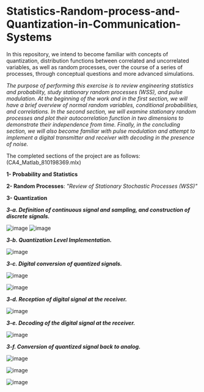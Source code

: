 # Statistics-Random-process-and-Quantization-in-Communication-Systems
In this repository, we intend to become familiar with concepts of quantization, distribution functions between correlated and uncorrelated variables, as well as random processes, over the course of a series of processes, through conceptual questions and more advanced simulations.

*The purpose of performing this exercise is to review engineering statistics and probability, study stationary random processes (WSS), and pulse modulation. At the beginning of the work and in the first section, we will have a brief overview of normal random variables, conditional probabilities, and correlations. In the second section, we will examine stationary random processes and plot their autocorrelation function in two dimensions to demonstrate their independence from time. Finally, in the concluding section, we will also become familiar with pulse modulation and attempt to implement a digital transmitter and receiver with decoding in the presence of noise.*

The completed sections of the project are as follows: (CA4_Matlab_810198369.mlx)

**1- Probability and Statistics**

**2- Random Processes**: *"Review of Stationary Stochastic Processes (WSS)"*

**3- Quantization**

***3-a. Definition of continuous signal and sampling, and construction of discrete signals.***

![image](https://github.com/ErfanPanahi/Statistics-Random-process-and-Quantization-in-Communication-Systems/assets/107314081/c52fd54e-3b5d-4c4f-a73e-29242a282f27)
![image](https://github.com/ErfanPanahi/Statistics-Random-process-and-Quantization-in-Communication-Systems/assets/107314081/63ad008f-c9e4-4c04-8269-ccccff0a4271)

***3-b. Quantization Level Implementation.***

![image](https://github.com/ErfanPanahi/Statistics-Random-process-and-Quantization-in-Communication-Systems/assets/107314081/31a69859-88ba-4ea0-9ed1-dc3a0e35bbef)

***3-c. Digital conversion of quantized signals.***

![image](https://github.com/ErfanPanahi/Statistics-Random-process-and-Quantization-in-Communication-Systems/assets/107314081/e55fd0e5-a9be-46f6-8e49-17a8de5210cf)

![image](https://github.com/ErfanPanahi/Statistics-Random-process-and-Quantization-in-Communication-Systems/assets/107314081/53851e0d-1879-4441-bea5-e2004828df0f)


***3-d. Reception of digital signal at the receiver.***

![image](https://github.com/ErfanPanahi/Statistics-Random-process-and-Quantization-in-Communication-Systems/assets/107314081/2c1acaa4-93be-42ea-99c8-8a19c0fd4baf)

***3-e. Decoding of the digital signal at the receiver.***

![image](https://github.com/ErfanPanahi/Statistics-Random-process-and-Quantization-in-Communication-Systems/assets/107314081/dc598a52-78fc-417d-a55e-68f1921169ff)

***3-f. Conversion of quantized signal back to analog.***

![image](https://github.com/ErfanPanahi/Statistics-Random-process-and-Quantization-in-Communication-Systems/assets/107314081/8770ff47-3038-43b8-89cd-3b930aa4961e)

![image](https://github.com/ErfanPanahi/Statistics-Random-process-and-Quantization-in-Communication-Systems/assets/107314081/836a1b13-7fbc-4a6e-b291-bfecbfde5648)

![image](https://github.com/ErfanPanahi/Statistics-Random-process-and-Quantization-in-Communication-Systems/assets/107314081/f2cd472d-95d2-4b7a-bc53-b34068d3bd6b)


